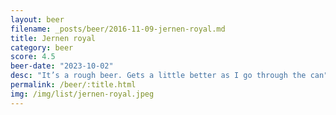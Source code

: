 ```yaml
---
layout: beer
filename: _posts/beer/2016-11-09-jernen-royal.md
title: Jernen royal
category: beer
score: 4.5
beer-date: "2023-10-02"
desc: "It’s a rough beer. Gets a little better as I go through the can"
permalink: /beer/:title.html
img: /img/list/jernen-royal.jpeg
---
```

